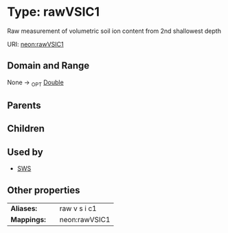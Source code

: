 
# Type: rawVSIC1


Raw measurement of volumetric soil ion content from 2nd shallowest depth

URI: [neon:rawVSIC1](https://data.neonscience.org/rawVSIC1)


## Domain and Range

None ->  <sub>OPT</sub> [Double](types/Double.md)

## Parents


## Children


## Used by

 * [SWS](SWS.md)

## Other properties

|  |  |  |
| --- | --- | --- |
| **Aliases:** | | raw v s i c1 |
| **Mappings:** | | neon:rawVSIC1 |

